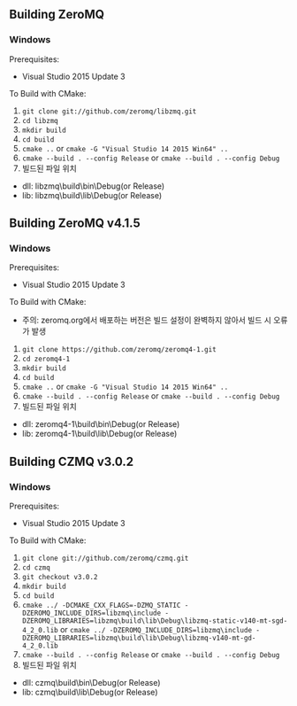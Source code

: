 ## Building ZeroMQ

### Windows

Prerequisites:

* Visual Studio 2015 Update 3

To Build with CMake:

1. `git clone git://github.com/zeromq/libzmq.git`
2. `cd libzmq`
3. `mkdir build`
4. `cd build`
5. `cmake ..`
    or
   `cmake -G "Visual Studio 14 2015 Win64" ..`
6. `cmake --build . --config Release`
    or
   `cmake --build . --config Debug`
7. 빌드된 파일 위치
  * dll: libzmq\build\bin\Debug(or Release)
  * lib: libzmq\build\lib\Debug(or Release)

## Building ZeroMQ v4.1.5

### Windows

Prerequisites:

* Visual Studio 2015 Update 3

To Build with CMake:

* 주의: zeromq.org에서 배포하는 버전은 빌드 설정이 완벽하지 않아서 빌드 시 오류가 발생

1. `git clone https://github.com/zeromq/zeromq4-1.git` 
2. `cd zeromq4-1`
3. `mkdir build`
4. `cd build`
5. `cmake ..`
    or
   `cmake -G "Visual Studio 14 2015 Win64" ..`
6. `cmake --build . --config Release`
    or
   `cmake --build . --config Debug`
7. 빌드된 파일 위치
  * dll: zeromq4-1\build\bin\Debug(or Release)
  * lib: zeromq4-1\build\lib\Debug(or Release)

## Building CZMQ v3.0.2

### Windows

Prerequisites:

* Visual Studio 2015 Update 3

To Build with CMake:

1. `git clone git://github.com/zeromq/czmq.git`
2. `cd czmq`
3. `git checkout v3.0.2`
4. `mkdir build`
5. `cd build`
6. `cmake ../ -DCMAKE_CXX_FLAGS=-DZMQ_STATIC -DZEROMQ_INCLUDE_DIRS=libzmq\include -DZEROMQ_LIBRARIES=libzmq\build\lib\Debug\libzmq-static-v140-mt-sgd-4_2_0.lib`
    or
   `cmake ../ -DZEROMQ_INCLUDE_DIRS=libzmq\include -DZEROMQ_LIBRARIES=libzmq\build\lib\Debug\libzmq-v140-mt-gd-4_2_0.lib`
7. `cmake --build . --config Release`
    or
   `cmake --build . --config Debug`
8. 빌드된 파일 위치
  * dll: czmq\build\bin\Debug(or Release)
  * lib: czmq\build\lib\Debug(or Release)
